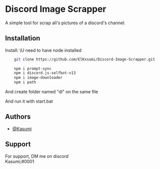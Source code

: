 
# Discord Image Scrapper

A simple tool for scrap all's pictures of a discord's channel.


## Installation

Install:
\U need to have node installed
```bash
    git clone https://github.com/ElKxsumi/Discord-Image-Scrapper.git
    
    npm i prompt-sync
    npm i discord.js-selfbot-v13
    npm i image-downloader
    npm i path
```    
And create folder named "dl" on the same file

And run it with start.bat
    
## Authors

- [@Kasumi](https://github.com/ElKxsumi)


## Support

For support, DM me on discord\
Kasumi;#0001

